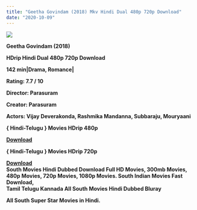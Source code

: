 ```yaml
---
title: "Geetha Govindam (2018) Mkv Hindi Dual 480p 720p Download"
date: "2020-10-09"
---
```


[**![](https://1.bp.blogspot.com/-5yDTyQ82XK8/X0ek9Gq9atI/AAAAAAAAEok/vLru6BRMugcNEuogsXBRGZAsf6CIdmmUQCLcBGAsYHQ/s1600/images{2deb609f52c527dc8b4fbab26c6d0bae2964b23de7178cabf97238dc1868ff55}252869{2deb609f52c527dc8b4fbab26c6d0bae2964b23de7178cabf97238dc1868ff55}2529.webp)**](https://1.bp.blogspot.com/-5yDTyQ82XK8/X0ek9Gq9atI/AAAAAAAAEok/vLru6BRMugcNEuogsXBRGZAsf6CIdmmUQCLcBGAsYHQ/s1600/images{2deb609f52c527dc8b4fbab26c6d0bae2964b23de7178cabf97238dc1868ff55}252869{2deb609f52c527dc8b4fbab26c6d0bae2964b23de7178cabf97238dc1868ff55}2529.webp)

 **Geetha Govindam (2018)**

**HDrip Hindi Dual 480p 720p Download**

**142 min|Drama, Romance|**

**Rating: 7.7 / 10** 

**Director: Parasuram**

**Creator: Parasuram**

**Actors: Vijay Deverakonda, Rashmika Mandanna, Subbaraju, Mouryaani**

**{ Hindi-Telugu } Movies HDrip 480p**

**[Download](https://earnbigsite.blogspot.com/2020/10/best-high-paying-url-shorteners-2020.html#?o=e41ec3cd10be0db14b64f3eefa371bacf4e7b7265d559c9976c2479a040fd9a0f7d4c597cd28b22e)**

**{ Hindi-Telugu } Movies HDrip 720p**

**[Download](https://topkiearning.blogspot.com/2020/09/amazon-flipkart.html#?o=235c7b0bf4b8e5fcd9063874701041775929f426706f8be380de75f6f9717073dc8e9d2142d1b005)**  
**South Movies Hindi Dubbed Download Full HD Movies, 300mb Movies, 480p Movies, 720p Movies, 1080p Movies. South Indian Movies Fast Download,**  
**Tamil Telugu Kannada All South Movies Hindi Dubbed Bluray**  
  
**All South Super Star Movies in Hindi.**
